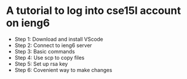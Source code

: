 # A tutorial to log into cse15l account on ieng6
* Step 1: Download and install VScode
* Step 2: Connect to ieng6 server
* Step 3: Basic commands
* Step 4: Use scp to copy files
* Step 5: Set up rsa key
* Step 6: Covenient way to make changes
